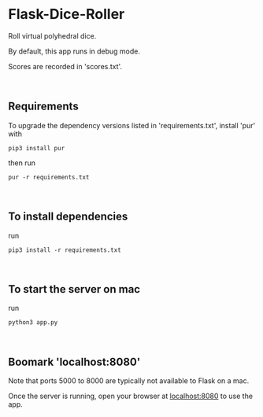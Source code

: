 <br>

# Flask-Dice-Roller

Roll virtual polyhedral dice.

By default, this app runs in debug mode.

Scores are recorded in 'scores.txt'.

<br>

## Requirements

To upgrade the dependency versions listed in 'requirements.txt', install 'pur' with

```
pip3 install pur
```

then run

```
pur -r requirements.txt
```

<br>

## To install dependencies

run

```
pip3 install -r requirements.txt
```

<br>

## To start the server on mac

run

```
python3 app.py
```

<br>

## Boomark 'localhost:8080'

Note that ports 5000 to 8000 are typically not available to Flask on a mac.

Once the server is running, open your browser at [localhost:8080](http://localhost:8080/) to use the app.

<br>
